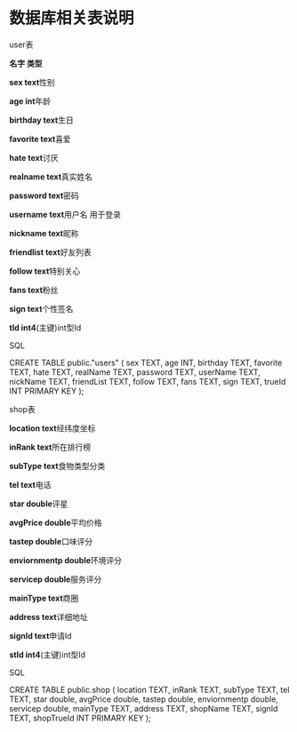 # 数据库相关表说明
user表
   
**名字 类型** 

**sex   text**性别

**age int**年龄

**birthday text**生日

**favorite text**喜爱

**hate text**讨厌

**realname text**真实姓名

**password text**密码

**username text**用户名 用于登录

**nickname text**昵称

**friendlist text**好友列表

**follow text**特别关心

**fans text**粉丝

**sign text**个性签名

**tId int4**(主键)int型Id

SQL


CREATE TABLE public."users"
(
    sex TEXT,
    age INT,
    birthday TEXT,
    favorite TEXT,
    hate TEXT,
    realName TEXT,
    password TEXT,
    userName TEXT,
    nickName TEXT,
    friendList TEXT,
    follow TEXT,
    fans TEXT,
    sign TEXT,
    trueId INT PRIMARY KEY
);

shop表

**location text**经纬度坐标

**inRank text**所在排行榜

**subType text**食物类型分类

**tel text**电话

**star double**评星

**avgPrice double**平均价格

**tastep double**口味评分

**enviornmentp double**环境评分

**servicep double**服务评分

**mainType text**商圈

**address text**详细地址

**signId text**申请Id

**stId int4**(主键)int型Id

SQL

CREATE TABLE public.shop
(
    location TEXT,
    inRank TEXT,
    subType TEXT,
    tel TEXT,
    star double,
    avgPrice double,
    tastep double,
    enviornmentp double,
    servicep double,
    mainType TEXT,
    address TEXT,
    shopName TEXT,
    signId TEXT,
    shopTrueId INT PRIMARY KEY
);

